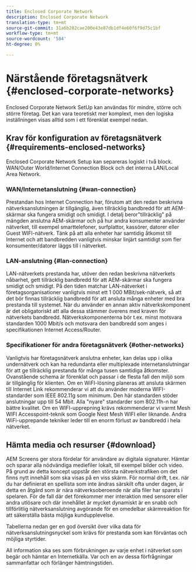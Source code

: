 ```yaml
---
title: Enclosed Corporate Network
description: Enclosed Corporate Network
translation-type: tm+mt
source-git-commit: 31a6b202cae200e43e87db1df4e60f6f9d75c1bf
workflow-type: tm+mt
source-wordcount: '584'
ht-degree: 0%

---
```



# Närstående företagsnätverk {#enclosed-corporate-networks}

Enclosed Corporate Network SetUp kan användas för mindre, större och större företag. Det kan vara teoretiskt mer komplext, men den logiska inställningen visas alltid som i ett förenklat exempel nedan.

## Krav för konfiguration av företagsnätverk {#requirements-enclosed-networks}

Enclosed Corporate Network Setup kan separeras logiskt i två block. WAN/Outer World/Internet Connection Block och det interna LAN/Local Area Network.

### WAN/Internetanslutning {#wan-connection}

Prestandan hos Internet Connection har, förutom att den redan beskrivna nätverksanslutningen är tillgänglig, även tillräcklig bandbredd för att AEM-skärmar ska fungera smidigt och smidigt.
I detalj beror&quot;tillräcklig&quot; på mängden anslutna AEM-skärmar och på hur andra konsumenter använder nätverket, till exempel smarttelefoner, surfplattor, kassörer, datorer eller Guest WIFI-nätverk.
Tänk på att alla enheter har samtidig åtkomst till Internet och att bandbredden vanligtvis minskar linjärt samtidigt som fler konsumenter/datorer läggs till i nätverket.

### LAN-anslutning {#lan-connection}

LAN-nätverkets prestanda har, utöver den redan beskrivna nätverkets nåbarhet, gett tillräcklig bandbredd för att AEM-skärmar ska fungera smidigt och smidigt. På den tiden matchar LAN-nätverket i företagsorganisationer vanligtvis minst ett 1 000 MBit/sek-nätverk, så att det bör finnas tillräcklig bandbredd för att ansluta många enheter med bra prestanda till systemet. När du använder en annan aktiv nätverkskomponent är det obligatoriskt att alla dessa stämmer överens med kraven för nätverkets bandbredd. Nätverkskomponenterna bör t.ex. minst motsvara standarden 1000 Mbit/s och motsvara den bandbredd som anges i specifikationen Internet Access/Router.

### Specifikationer för andra företagsnätverk {#other-networks}

Vanligtvis har företagsnätverk anslutna enheter, kan delas upp i olika undernätverk och kan ha redundanta eller multiplexade internetanslutningar för att ge tillräcklig prestanda för många tusen samtidiga åtkomster.
Ovanstående schema är förenklat och passar i de flesta fall den miljö som är tillgänglig för klienten.
Om en WiFI-lösning planeras att ansluta skärmen till Internet Link rekommenderar vi att du använder moderna WIFI-standarder som IEEE 802.11g som minimum. Den här standarden stöder anslutningar upp till 54 Mbit. Alla &quot;nyare&quot; standarder som 802.11h-n har bättre kvalitet. Om en WIFI-upprepning krävs rekommenderar vi varmt Mesh WIFI Accesspoint-teknik som Google Nest Mesh WIFI eller liknande.
Andra WiFi-upprepande tekniker leder till en enorm förlust av bandbredd i hela nätverket.

## Hämta media och resurser {#download}

AEM Screens ger stora fördelar för användare av digitala signaturer. Hämtar och sparar alla nödvändiga mediefiler lokalt, till exempel bilder och video. På grund av detta koncept uppstår den största nätverkstrafiken om det finns nytt innehåll som ska visas på en viss skärm.
För normal drift, t.ex. när du har definierat en spellista som inte ändras särskilt ofta under dagen, är detta en åtgärd som är nära nätverksoberoende när alla filer har sparats i spelaren. För de fall där det förekommer mer interaktion med sensorer eller andra utlösare och där innehållet är mycket dynamiskt är en snabb och tillförlitlig nätverksanslutning avgörande för en omedelbar skärmreaktion för att säkerställa bästa möjliga kundupplevelse.

Tabellerna nedan ger en god översikt över vilka data för nätverksanslutningsnyckel som krävs för prestanda som kan förväntas och möjliga styrtider.

All information ska ses som förbrukningen av varje enhet i nätverket som begär och hämtar en Internetkälla. Var och en av dessa förfrågningar sammanfattar och förlänger hämtningstiden.